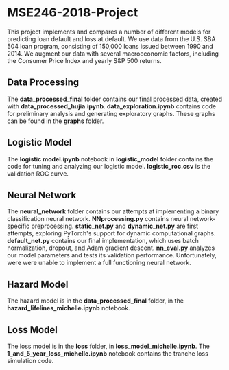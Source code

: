 # MSE246-2018-Project

This project implements and compares a number of different models for predicting loan default and loss at default. We use data from the U.S. SBA 504 loan program, consisting of 150,000 loans issued between 1990 and 2014. We augment our data with several macroeconomic factors, including the Consumer Price Index and yearly S&P 500 returns.

## Data Processing

The __data_processed_final__ folder contains our final processed data, created with __data_processed_hujia.ipynb__. __data_exploration.ipynb__ contains code for preliminary analysis and generating exploratory graphs. These graphs can be found in the __graphs__ folder. 

## Logistic Model

The __logistic model.ipynb__ notebook in __logistic_model__ folder contains the code for tuning and analyzing our logistic model. __logistic_roc.csv__ is the validation ROC curve. 

## Neural Network

The __neural_network__ folder contains our attempts at implementing a binary classification neural network. __NNprocessing.py__ contains neural network-specific preprocessing. __static_net.py__ and __dynamic_net.py__ are first attempts, exploring PyTorch's support for dynamic computational graphs. __default_net.py__ contains our final implementation, which uses batch normalization, dropout, and Adam gradient descent. __nn_eval.py__ analyzes our model parameters and tests its validation performance. Unfortunately, were were unable to implement a full functioning neural network. 

## Hazard Model

The hazard model is in the __data_processed_final__ folder, in the __hazard_lifelines_michelle.ipynb__ notebook. 

## Loss Model

The loss model is in the __loss__ folder, in __loss_model_michelle.ipynb__. The __1_and_5_year_loss_michelle.ipynb__ notebook contains the tranche loss simulation code. 
